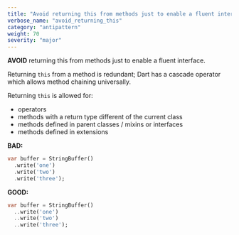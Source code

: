 ```yaml
---
title: "Avoid returning this from methods just to enable a fluent interface"
verbose_name: "avoid_returning_this"
category: "antipattern"
weight: 70
severity: "major"
---
```

**AVOID** returning this from methods just to enable a fluent interface.

Returning `this` from a method is redundant; Dart has a cascade operator which
allows method chaining universally.

Returning `this` is allowed for:

- operators
- methods with a return type different of the current class
- methods defined in parent classes / mixins or interfaces
- methods defined in extensions

**BAD:**
```dart
var buffer = StringBuffer()
  .write('one')
  .write('two')
  .write('three');
```

**GOOD:**
```dart
var buffer = StringBuffer()
  ..write('one')
  ..write('two')
  ..write('three');
```


